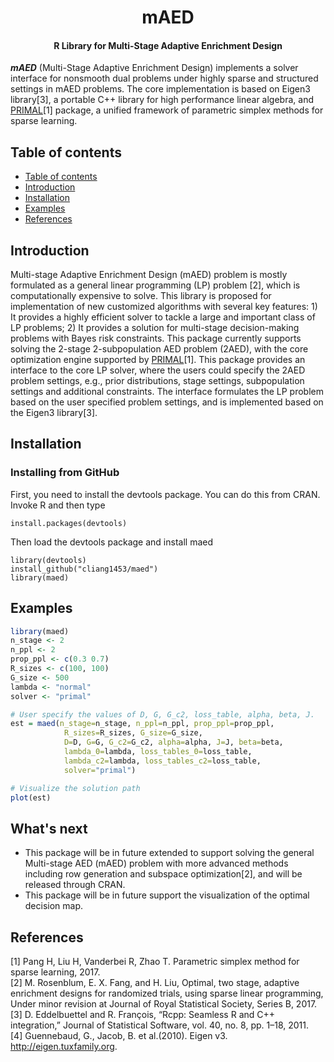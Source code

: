 <h1 align="center">mAED</h1>
<h4 align="center">R Library for Multi-Stage Adaptive Enrichment Design</h4>

___mAED___ (Multi-Stage Adaptive Enrichment Design) implements a solver interface for nonsmooth dual problems under highly sparse and structured settings in mAED problems. The core implementation is based on Eigen3 library[3], a portable C++ library for high performance linear algebra, and [PRIMAL](https://github.com/ShenQianli/primal)[1] package, a unified framework of parametric simplex methods for sparse learning.

## Table of contents

- [Table of contents](#table-of-contents)
- [Introduction](#introduction)
- [Installation](#installation)
- [Examples](#examples)
- [References](#references)

## Introduction

Multi-stage Adaptive Enrichment Design (mAED) problem is mostly formulated as a general linear programming (LP) problem [2], which is computationally expensive to solve. This library is proposed for implementation of new customized algorithms with several key features: 1) It provides a highly efficient solver to tackle a large and important class of LP problems; 2) It provides a solution for multi-stage decision-making problems with Bayes risk constraints. This package currently supports solving the 2-stage 2-subpopulation AED problem (2AED), with the core optimization engine supported by [PRIMAL](https://github.com/ShenQianli/primal)[1]. This package provides an interface to the core LP solver, where the users could specify the 2AED problem settings, e.g., prior distributions, stage settings, subpopulation settings and additional constraints. The interface formulates the LP problem based on the user specified problem settings, and is implemented based on the Eigen3 library[3]. 

## Installation

### Installing from GitHub

First, you need to install the devtools package. You can do this from CRAN. Invoke R and then type

```
install.packages(devtools)
```

Then load the devtools package and install maed

```
library(devtools)
install_github("cliang1453/maed")
library(maed)
```

## Examples

```R
library(maed) 
n_stage <- 2
n_ppl <- 2
prop_ppl <- c(0.3 0.7)
R_sizes <- c(100, 100)
G_size <- 500
lambda <- "normal"
solver <- "primal"

# User specify the values of D, G, G_c2, loss_table, alpha, beta, J.
est = maed(n_stage=n_stage, n_ppl=n_ppl, prop_ppl=prop_ppl, 
            R_sizes=R_sizes, G_size=G_size,
            D=D, G=G, G_c2=G_c2, alpha=alpha, J=J, beta=beta,
            lambda_0=lambda, loss_tables_0=loss_table,
            lambda_c2=lambda, loss_tables_c2=loss_table,
            solver="primal")

# Visualize the solution path  
plot(est)
```
## What's next
- This package will be in future extended to support solving the general Multi-stage AED (mAED) problem with more advanced methods including row generation and subspace optimization[2], and will be released through CRAN.
- This package will be in future support the visualization of the optimal decision map.

## References

[1] Pang H, Liu H, Vanderbei R, Zhao T. Parametric simplex method for sparse learning, 2017.  
[2] M. Rosenblum, E. X. Fang, and H. Liu, Optimal, two stage, adaptive enrichment designs for randomized trials, using sparse linear programming, Under minor revision at Journal of Royal Statistical Society, Series B, 2017.  
[3] D. Eddelbuettel and R. François, “Rcpp: Seamless R and C++ integration,” Journal of Statistical Software, vol. 40, no. 8, pp. 1–18, 2011.  
[4] Guennebaud, G., Jacob, B. et al.(2010).  Eigen v3.  http://eigen.tuxfamily.org.  
